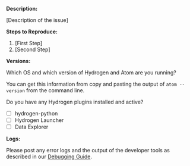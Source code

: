 <!-- If this is a bug report fill out this template (otherwise you can exclude it)

Questions? Feel free to ping us on https://slack.nteract.io -->

**Description:**

[Description of the issue]

**Steps to Reproduce:**

1. [First Step]
2. [Second Step]

**Versions:**

Which OS and which version of Hydrogen and Atom are you running?

You can get this information from copy and pasting the output of `atom --version`  from the command line.

Do you have any Hydrogen plugins installed and active?
- [ ] hydrogen-python
- [ ] Hydrogen Launcher
- [ ] Data Explorer

**Logs:**

Please post any error logs and the output of the developer tools as described in our [Debugging Guide](https://nteract.gitbooks.io/hydrogen/docs/Troubleshooting.html).

